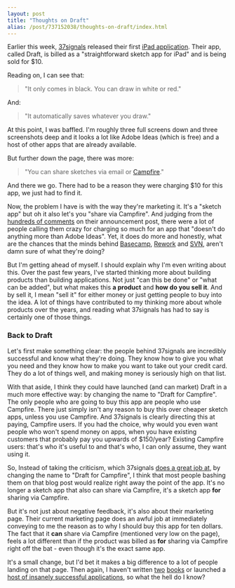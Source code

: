 ```yaml
---
layout: post
title: "Thoughts on Draft"
alias: /post/737152038/thoughts-on-draft/index.html
---
```


Earlier this week, [37signals](http://37signals.com) released their first [iPad application](http://37signals.com/draft). Their app, called Draft, is billed as a "straightforward sketch app for iPad" and is being sold for $10.

Reading on, I can see that:

> "It only comes in black. You can draw in white or red."

And:

> "It automatically saves whatever you draw."

At this point, I was baffled. I'm roughly three full screens down and three screenshots deep and it looks a lot like Adobe Ideas (which is free) and a host of other apps that are already available. 

But further down the page, there was more:

> "You can share sketches via email or [Campfire](http://campfirenow.com)."

And there we go. There had to be a reason they were charging $10 for this app, we just had to find it.

Now, the problem I have is with the way they're marketing it. It's a "sketch app" but oh it also let's you "share via Campfire". And judging from the [hundreds of comments](http://37signals.com/svn/posts/2420-launch-draft-for-ipad) on their announcement post, there were a lot of people calling them crazy for charging so much for an app that "doesn't do anything more than Adobe Ideas". Yet, it does do more and honestly, what are the chances that the minds behind [Basecamp](http://basecamphq.com), [Rework](http://37signals.com/rework) and [SVN](http://37signals.com/svn), aren't damn sure of what they're doing?

But I'm getting ahead of myself. I should explain why I'm even writing about this. Over the past few years, I've started thinking more about building products than building applications. Not just "can this be done" or "what can be added", but what makes this **a product** and **how do you sell it**. And by sell it, I mean "sell it" for either money or just getting people to buy into the idea. A lot of things have contributed to my thinking more about whole products over the years, and reading what 37signals has had to say is certainly one of those things. 

### Back to Draft

Let's first make something clear: the people behind 37signals are incredibly successful and know what they're doing. They know how to give you what you need and they know how to make you want to take out your credit card. They do a lot of things well, and making money is seriously high on that list.

With that aside, I think they could have launched (and can market) Draft in a much more effective way: by changing the name to "Draft for Campfire". The only people who are going to buy this app are people who use Campfire. There just simply isn't any reason to buy this over cheaper sketch apps, unless you use Campfire. And 37signals is clearly directing this at paying, Campfire users. If you had the choice, why would you even want people who won't spend money on apps, when you have existing customers that probably pay you upwards of $150/year? Existing Campfire users: that's who it's useful to and that's who, I can only assume, they want using it.

So, Instead of taking the criticism, which 37signals [does a great job at](http://twitter.com/dhh/status/16879422570), by changing the name to "Draft for Campfire", I think that most people bashing them on that blog post would realize right away the point of the app. It's no longer a sketch app that also can share via Campfire, it's a sketch app **for** sharing via Campfire.

But it's not just about negative feedback, it's also about their marketing page. Their current marketing page does an awful job at immediately conveying to me the reason as to why I should buy this app for ten dollars. The fact that it **can** share via Campfire (mentioned very low on the page), feels a lot different than if the product was billed as **for** sharing via Campfire right off the bat - even though it's the exact same app.

It's a small change, but I'd bet it makes a big difference to a lot of people landing on that page. Then again, I haven't written [two](http://gettingreal.37signals.com) [books](http://37signals.com/rework) or launched a [host of insanely successful applications](http://37signals.com), so what the hell do I know?
